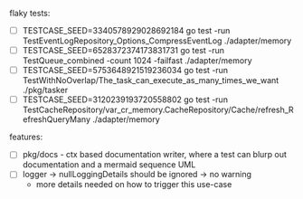 flaky tests:
- [ ] TESTCASE_SEED=3340578929028692184 go test -run TestEventLogRepository_Options_CompressEventLog ./adapter/memory
- [ ] TESTCASE_SEED=6528372374173831731 go test -run TestQueue_combined -count 1024 -failfast ./adapter/memory
- [ ] TESTCASE_SEED=5753648921519236034 go test -run TestWithNoOverlap/The_task_can_execute_as_many_times_we_want ./pkg/tasker
- [ ] TESTCASE_SEED=3120239193720558802 go test -run TestCacheRepository/var_cr_memory.CacheRepository/Cache/refresh_RefreshQueryMany ./adapter/memory

features:
- [ ] pkg/docs - ctx based documentation writer, where a test can blurp out documentation and a mermaid sequence UML
- [ ] logger -> nullLoggingDetails should be ignored -> no warning 
  * more details needed on how to trigger this use-case

